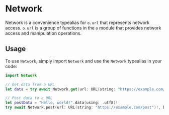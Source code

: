 # Network

Network is a convenience typealias for `o.url` that represents network access. `o.url` is a group of functions in the `o` module that provides network access and manipulation operations.

## Usage
To use `Network`, simply import `Network` and use the `Network` typealias in your code:

```swift
import Network

// Get data from a URL
let data = try await Network.get(url: URL(string: "https://example.com/data.json")!)

// Post data to a URL
let postData = "Hello, world!".data(using: .utf8)!
try await Network.post(url: URL(string: "https://example.com/post")!, body: postData)
```
